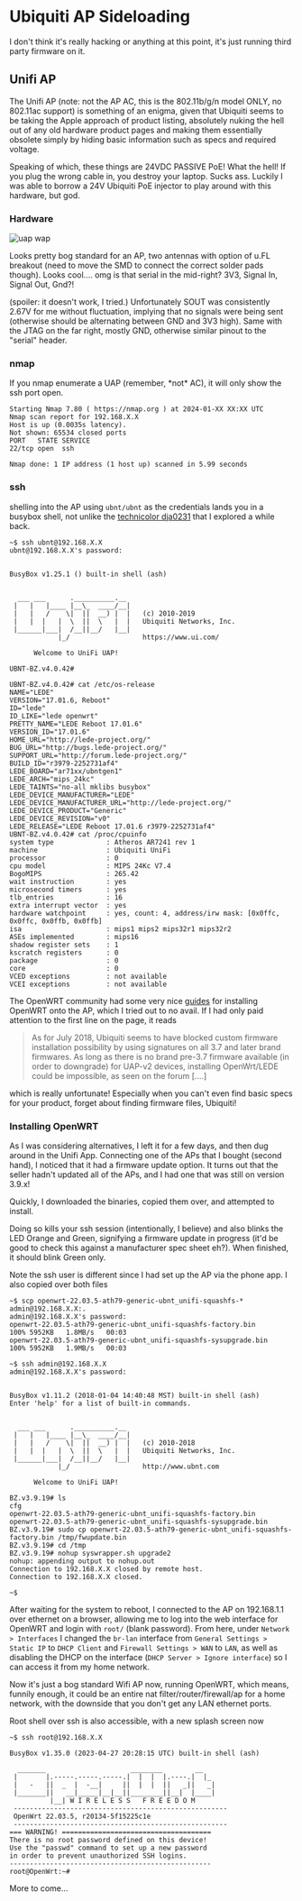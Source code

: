 # Ubiquiti AP Sideloading

I don't think it's really hacking or anything at this point, it's just running third party firmware on it.



## Unifi AP

The Unifi AP (note: not the AP AC, this is the 802.11b/g/n model ONLY, no 802.11ac support) is something of an enigma, given that Ubiquiti seems to be taking the Apple approach of product listing, absolutely nuking the hell out of any old hardware product pages and making them essentially obsolete simply by hiding basic information such as specs and required voltage.

Speaking of which, these things are 24VDC PASSIVE PoE! What the hell! If you plug the wrong cable in, you destroy your laptop. Sucks ass. Luckily I was able to borrow a 24V Ubiquiti PoE injector to play around with this hardware, but god.

### Hardware

![uap wap](uap.png)

Looks pretty bog standard for an AP, two antennas with option of u.FL breakout (need to move the SMD to connect the correct solder pads though). Looks cool.... omg is that serial in the mid-right? 3V3, Signal In, Signal Out, Gnd?!

(spoiler: it doesn't work, I tried.) Unfortunately SOUT was consistently 2.67V for me without fluctuation, implying that no signals were being sent (otherwise should be alternating between GND and 3V3 high). Same with the JTAG on the far right, mostly GND, otherwise similar pinout to the "serial" header.




### nmap

If you nmap enumerate a UAP (remember, \*not* AC), it will only show the ssh port open.

```
Starting Nmap 7.80 ( https://nmap.org ) at 2024-01-XX XX:XX UTC
Nmap scan report for 192.168.X.X
Host is up (0.0035s latency).
Not shown: 65534 closed ports
PORT   STATE SERVICE
22/tcp open  ssh

Nmap done: 1 IP address (1 host up) scanned in 5.99 seconds
```

### ssh

shelling into the AP using `ubnt/ubnt` as the credentials lands you in a busybox shell, not unlike the [technicolor dja0231](../2023-technicolor/technicolor.md) that I explored a while back.

```
~$ ssh ubnt@192.168.X.X
ubnt@192.168.X.X's password:


BusyBox v1.25.1 () built-in shell (ash)


  ___ ___      .__________.__
 |   |   |____ |__\_  ____/__|
 |   |   /    \|  ||  __) |  |   (c) 2010-2019
 |   |  |   |  \  ||  \   |  |   Ubiquiti Networks, Inc.
 |______|___|  /__||__/   |__|
            |_/                  https://www.ui.com/

      Welcome to UniFi UAP!

UBNT-BZ.v4.0.42# 

UBNT-BZ.v4.0.42# cat /etc/os-release
NAME="LEDE"
VERSION="17.01.6, Reboot"
ID="lede"
ID_LIKE="lede openwrt"
PRETTY_NAME="LEDE Reboot 17.01.6"
VERSION_ID="17.01.6"
HOME_URL="http://lede-project.org/"
BUG_URL="http://bugs.lede-project.org/"
SUPPORT_URL="http://forum.lede-project.org/"
BUILD_ID="r3979-2252731af4"
LEDE_BOARD="ar71xx/ubntgen1"
LEDE_ARCH="mips_24kc"
LEDE_TAINTS="no-all mklibs busybox"
LEDE_DEVICE_MANUFACTURER="LEDE"
LEDE_DEVICE_MANUFACTURER_URL="http://lede-project.org/"
LEDE_DEVICE_PRODUCT="Generic"
LEDE_DEVICE_REVISION="v0"
LEDE_RELEASE="LEDE Reboot 17.01.6 r3979-2252731af4"
UBNT-BZ.v4.0.42# cat /proc/cpuinfo
system type             : Atheros AR7241 rev 1
machine                 : Ubiquiti UniFi
processor               : 0
cpu model               : MIPS 24Kc V7.4
BogoMIPS                : 265.42
wait instruction        : yes
microsecond timers      : yes
tlb_entries             : 16
extra interrupt vector  : yes
hardware watchpoint     : yes, count: 4, address/irw mask: [0x0ffc, 0x0ffc, 0x0ffb, 0x0ffb]
isa                     : mips1 mips2 mips32r1 mips32r2
ASEs implemented        : mips16
shadow register sets    : 1
kscratch registers      : 0
package                 : 0
core                    : 0
VCED exceptions         : not available
VCEI exceptions         : not available

```

The OpenWRT community had some very nice [guides](https://openwrt.org/toh/ubiquiti/unifi_ap) for installing OpenWRT onto the AP, which I tried out to no avail. If I had only paid attention to the first line on the page, it reads

> As for July 2018, Ubiquiti seems to have blocked custom firmware installation possibility by using signatures on all 3.7 and later brand firmwares. As long as there is no brand pre-3.7 firmware available (in order to downgrade) for UAP-v2 devices, installing OpenWrt/LEDE could be impossible, as seen on the forum [....]

which is really unfortunate! Especially when you can't even find basic specs for your product, forget about finding firmware files, Ubiquiti!


### Installing OpenWRT

As I was considering alternatives, I left it for a few days, and then dug around in the Unifi App. Connecting one of the APs that I bought (second hand), I noticed that it had a firmware update option. It turns out that the seller hadn't updated all of the APs, and I had one that was still on version 3.9.x!

Quickly, I downloaded the binaries, copied them over, and attempted to install.

Doing so kills your ssh session (intentionally, I believe) and also blinks the LED Orange and Green, signifying a firmware update in progress (it'd be good to check this against a manufacturer spec sheet eh?). When finished, it should blink Green only.

Note the ssh user is different since I had set up the AP via the phone app. I also copied over both files 

```
~$ scp openwrt-22.03.5-ath79-generic-ubnt_unifi-squashfs-* admin@192.168.X.X:.
admin@192.168.X.X's password:
openwrt-22.03.5-ath79-generic-ubnt_unifi-squashfs-factory.bin         100% 5952KB   1.8MB/s   00:03
openwrt-22.03.5-ath79-generic-ubnt_unifi-squashfs-sysupgrade.bin      100% 5952KB   1.9MB/s   00:03

~$ ssh admin@192.168.X.X
admin@192.168.X.X's password:


BusyBox v1.11.2 (2018-01-04 14:40:48 MST) built-in shell (ash)
Enter 'help' for a list of built-in commands.


  ___ ___      .__________.__
 |   |   |____ |__\_  ____/__|
 |   |   /    \|  ||  __) |  |   (c) 2010-2018
 |   |  |   |  \  ||  \   |  |   Ubiquiti Networks, Inc.
 |______|___|  /__||__/   |__|
            |_/                  http://www.ubnt.com

      Welcome to UniFi UAP!

BZ.v3.9.19# ls
cfg
openwrt-22.03.5-ath79-generic-ubnt_unifi-squashfs-factory.bin
openwrt-22.03.5-ath79-generic-ubnt_unifi-squashfs-sysupgrade.bin
BZ.v3.9.19# sudo cp openwrt-22.03.5-ath79-generic-ubnt_unifi-squashfs-factory.bin /tmp/fwupdate.bin
BZ.v3.9.19# cd /tmp
BZ.v3.9.19# nohup syswrapper.sh upgrade2
nohup: appending output to nohup.out
Connection to 192.168.X.X closed by remote host.
Connection to 192.168.X.X closed.

~$ 
```

After waiting for the system to reboot, I connected to the AP on 192.168.1.1 over ethernet on a browser, allowing me to log into the web interface for OpenWRT and login with `root/` (blank password). From here, under `Network > Interfaces` I changed the `br-lan` interface from `General Settings > Static IP` to `DHCP Client` and `Firewall Settings > WAN` to `LAN`, as well as disabling the DHCP on the interface (`DHCP Server > Ignore interface`) so I can access it from my home network.

Now it's just a bog standard Wifi AP now, running OpenWRT, which means, funnily enough, it could be an entire nat filter/router/firewall/ap for a home network, with the downside that you don't get any LAN ethernet ports.

Root shell over ssh is also accessible, with a new splash screen now

```
~$ ssh root@192.168.X.X

BusyBox v1.35.0 (2023-04-27 20:28:15 UTC) built-in shell (ash)

  _______                     ________        __
 |       |.-----.-----.-----.|  |  |  |.----.|  |_
 |   -   ||  _  |  -__|     ||  |  |  ||   _||   _|
 |_______||   __|_____|__|__||________||__|  |____|
          |__| W I R E L E S S   F R E E D O M
 -----------------------------------------------------
 OpenWrt 22.03.5, r20134-5f15225c1e
 -----------------------------------------------------
=== WARNING! =====================================
There is no root password defined on this device!
Use the "passwd" command to set up a new password
in order to prevent unauthorized SSH logins.
--------------------------------------------------
root@OpenWrt:~#
```


More to come...